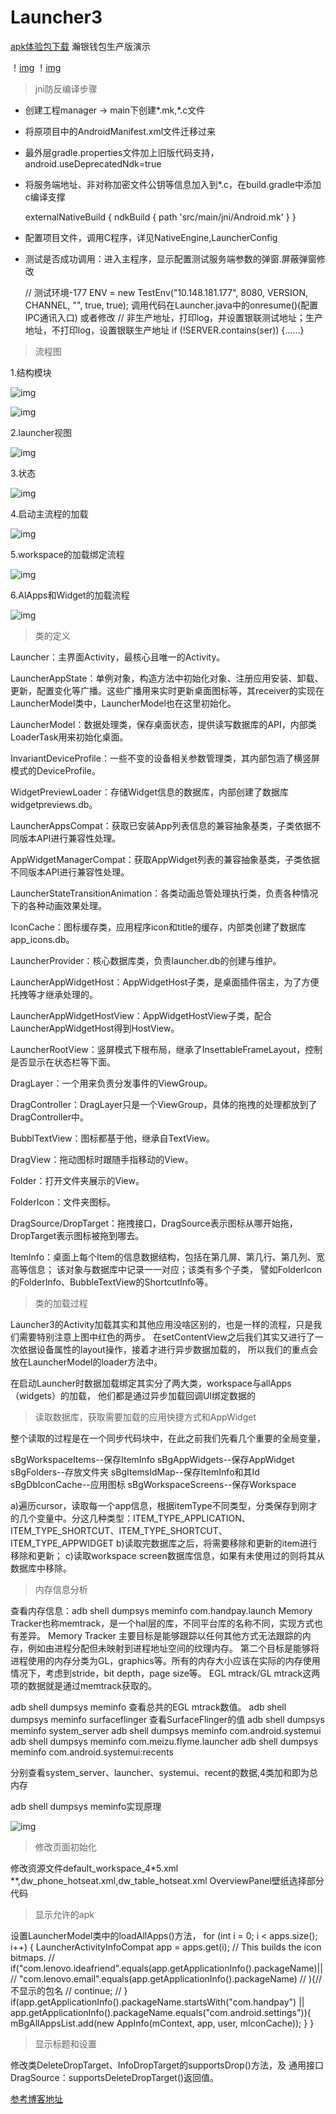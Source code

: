 Launcher3
=========
[apk体验包下载]()
瀚银钱包生产版演示

！[img]()
！[img]()
>jni防反编译步骤

* 创建工程manager -> main下创建*.mk,*.c文件
* 将原项目中的AndroidManifest.xml文件迁移过来
* 最外层gradle.properties文件加上旧版代码支持，android.useDeprecatedNdk=true
* 将服务端地址、非对称加密文件公钥等信息加入到*.c，在build.gradle中添加c编译支撑

    externalNativeBuild {
        ndkBuild {  path 'src/main/jni/Android.mk' }
    }
* 配置项目文件，调用C程序，详见NativeEngine,LauncherConfig
* 测试是否成功调用：进入主程序，显示配置测试服务端参数的弹窗.屏蔽弹窗修改

  // 测试环境-177
   ENV = new TestEnv("10.148.181.177", 8080, VERSION, CHANNEL, "", true, true);
   调用代码在Launcher.java中的onresume()(配置IPC通讯入口)
    或者修改
    // 非生产地址，打印log，并设置银联测试地址；生产地址，不打印log，设置银联生产地址
  if (!SERVER.contains(ser)) {……}

>流程图

1.结构模块

![img](https://github.com/haohz1987/Launcher3_android_4_4/blob/modify/img/1.1%E7%BB%93%E6%9E%84%E6%A8%A1%E5%9D%97_launcher3.png)

![img](https://github.com/haohz1987/Launcher3_android_4_4/blob/modify/img/1.2%E5%9F%BA%E6%9C%AC%E7%BB%93%E6%9E%84_launcher3.png)

2.launcher视图

![img](https://github.com/haohz1987/Launcher3_android_4_4/blob/modify/img/2%E8%A7%86%E5%9B%BE_launcher3.png)

3.状态

![img](https://github.com/haohz1987/Launcher3_android_4_4/blob/modify/img/3%E7%8A%B6%E6%80%81_launcher3.png)

4.启动主流程的加载

![img](https://github.com/haohz1987/Launcher3_android_4_4/blob/modify/img/4launcher%E5%90%AF%E5%8A%A8%E4%B8%BB%E6%B5%81%E7%A8%8B%E7%9A%84%E5%8A%A0%E8%BD%BD_launcher3.png)

5.workspace的加载绑定流程

![img](https://github.com/haohz1987/Launcher3_android_4_4/blob/modify/img/5workspace%E7%9A%84%E5%8A%A0%E8%BD%BD%E7%BB%91%E5%AE%9A%E6%B5%81%E7%A8%8B_launcher3.png)

6.AlApps和Widget的加载流程

![img](https://github.com/haohz1987/Launcher3_android_4_4/blob/modify/img/6AllApps%E5%92%8CWidget%E7%9A%84%E5%8A%A0%E8%BD%BD%E6%B5%81%E7%A8%8B_launcher3.png)

>类的定义

Launcher：主界面Activity，最核心且唯一的Activity。

LauncherAppState：单例对象，构造方法中初始化对象、注册应用安装、卸载、更新，配置变化等广播。这些广播用来实时更新桌面图标等，其receiver的实现在LauncherModel类中，LauncherModel也在这里初始化。

LauncherModel：数据处理类，保存桌面状态，提供读写数据库的API，内部类LoaderTask用来初始化桌面。

InvariantDeviceProfile：一些不变的设备相关参数管理类，其内部包涵了横竖屏模式的DeviceProfile。

WidgetPreviewLoader：存储Widget信息的数据库，内部创建了数据库widgetpreviews.db。

LauncherAppsCompat：获取已安装App列表信息的兼容抽象基类，子类依据不同版本API进行兼容性处理。

AppWidgetManagerCompat：获取AppWidget列表的兼容抽象基类，子类依据不同版本API进行兼容性处理。

LauncherStateTransitionAnimation：各类动画总管处理执行类，负责各种情况下的各种动画效果处理。

IconCache：图标缓存类，应用程序icon和title的缓存，内部类创建了数据库app_icons.db。

LauncherProvider：核心数据库类，负责launcher.db的创建与维护。

LauncherAppWidgetHost：AppWidgetHost子类，是桌面插件宿主，为了方便托拽等才继承处理的。

LauncherAppWidgetHostView：AppWidgetHostView子类，配合LauncherAppWidgetHost得到HostView。

LauncherRootView：竖屏模式下根布局，继承了InsettableFrameLayout，控制是否显示在状态栏等下面。

DragLayer：一个用来负责分发事件的ViewGroup。

DragController：DragLayer只是一个ViewGroup，具体的拖拽的处理都放到了DragController中。

BubblTextView：图标都基于他，继承自TextView。

DragView：拖动图标时跟随手指移动的View。

Folder：打开文件夹展示的View。

FolderIcon：文件夹图标。

DragSource/DropTarget：拖拽接口，DragSource表示图标从哪开始拖，DropTarget表示图标被拖到哪去。


ItemInfo：桌面上每个Item的信息数据结构，包括在第几屏、第几行、第几列、宽高等信息；
该对象与数据库中记录一一对应；该类有多个子类，
譬如FolderIcon的FolderInfo、BubbleTextView的ShortcutInfo等。

>类的加载过程

Launcher3的Activity加载其实和其他应用没啥区别的，也是一样的流程，只是我们需要特别注意上图中红色的两步。
在setContentView之后我们其实又进行了一次依据设备属性的layout操作，接着才进行异步数据加载的，
所以我们的重点会放在LauncherModel的loader方法中。

在启动Launcher时数据加载绑定其实分了两大类，workspace与allApps（widgets）的加载，
他们都是通过异步加载回调UI绑定数据的

>读取数据库，获取需要加载的应用快捷方式和AppWidget

 整个读取的过程是在一个同步代码块中，在此之前我们先看几个重要的全局变量，

  sBgWorkspaceItems--保存ItemInfo
  sBgAppWidgets--保存AppWidget
  sBgFolders--存放文件夹
  sBgItemsIdMap--保存ItemInfo和其Id
  sBgDbIconCache--应用图标
  sBgWorkspaceScreens--保存Workspace

  a)遍历cursor，读取每一个app信息，根据itemType不同类型，分类保存到刚才的几个变量中。分这几种类型：ITEM_TYPE_APPLICATION、ITEM_TYPE_SHORTCUT、ITEM_TYPE_SHORTCUT、ITEM_TYPE_APPWIDGET
  b)读取完数据库之后，将需要移除和更新的item进行移除和更新；
  c)读取workspace screen数据库信息，如果有未使用过的则将其从数据库中移除。

>内存信息分析

查看内存信息：adb shell dumpsys meminfo com.handpay.launch
Memory Tracker也称memtrack，是一个hal层的库，不同平台库的名称不同，实现方式也有差异。
Memory Tracker 主要目标是能够跟踪以任何其他方式无法跟踪的内存，例如由进程分配但未映射到进程地址空间的纹理内存。
第二个目标是能够将进程使用的内存分类为GL，graphics等。所有的内存大小应该在实际的内存使用情况下，考虑到stride，bit depth，page size等。
EGL mtrack/GL mtrack这两项的数据就是通过memtrack获取的。

adb shell dumpsys meminfo 查看总共的EGL mtrack数值。
adb shell dumpsys meminfo surfaceflinger 查看SurfaceFlinger的值
adb shell dumpsys meminfo system_server
adb shell dumpsys meminfo com.android.systemui
adb shell dumpsys meminfo com.meizu.flyme.launcher
adb shell dumpsys meminfo com.android.systemui:recents

分别查看system_server、launcher、systemui、recent的数据,4类加和即为总内存

adb shell dumpsys meminfo实现原理

![img](https://github.com/haohz1987/Launcher3_android_4_4/blob/modify/img/7adb%20shell%20dumpsys%20meminfo%E5%AE%9E%E7%8E%B0%E5%8E%9F%E7%90%86.png)

>修改页面初始化

修改资源文件default_workspace_4*5.xml **,dw_phone_hotseat.xml,dw_table_hotseat.xml
OverviewPanel壁纸选择部分代码

>显示允许的apk

设置LauncherModel类中的loadAllApps()方法，
      for (int i = 0; i < apps.size(); i++) {
                    LauncherActivityInfoCompat app = apps.get(i);
                    // This builds the icon bitmaps.
//                    if("com.lenovo.ideafriend".equals(app.getApplicationInfo().packageName)||
//                       "com.lenovo.email".equals(app.getApplicationInfo().packageName)
//                       ){//不显示的包名
//                        continue;
//                    }
                    if(app.getApplicationInfo().packageName.startsWith("com.handpay")
                            || app.getApplicationInfo().packageName.equals("com.android.settings")){
                        mBgAllAppsList.add(new AppInfo(mContext, app, user, mIconCache));
                    }
                }

>显示标题和设置

修改类DeleteDropTarget、InfoDropTarget的supportsDrop()方法，及
通用接口DragSource：supportsDeleteDropTarget()返回值。


[参考博客地址](http://blog.csdn.net/dingfengnupt88/article/details/51800057?locationNum=15)


